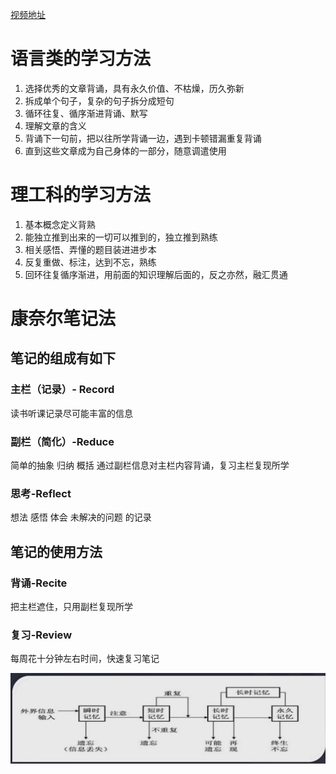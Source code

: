  
[视频地址 ](https://www.bilibili.com/video/BV1wA4y1S7DQ)


# 语言类的学习方法
1. 选择优秀的文章背诵，具有永久价值、不枯燥，历久弥新
2. 拆成单个句子，复杂的句子拆分成短句
3. 循环往复、循序渐进背诵、默写
4. 理解文章的含义
5. 背诵下一句前，把以往所学背诵一边，遇到卡顿错漏重复背诵
6. 直到这些文章成为自己身体的一部分，随意调遣使用


# 理工科的学习方法
1. 基本概念定义背熟
2. 能独立推到出来的一切可以推到的，独立推到熟练
3. 相关感悟、弄懂的题目装进进步本
4. 反复重做、标注，达到不忘，熟练
5. 回环往复循序渐进，用前面的知识理解后面的，反之亦然，融汇贯通


# 康奈尔笔记法

## 笔记的组成有如下

### 主栏（记录）- Record
读书听课记录尽可能丰富的信息

### 副栏（简化）-Reduce
简单的抽象 归纳 概括
通过副栏信息对主栏内容背诵，复习主栏复现所学

### 思考-Reflect
想法 感悟 体会 未解决的问题 的记录

## 笔记的使用方法

### 背诵-Recite
把主栏遮住，只用副栏复现所学

### 复习-Review
每周花十分钟左右时间，快速复习笔记


![RUNOOB 图标](屏幕截图_20220516162844.png "RUNOOB")
